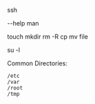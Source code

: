 ssh

--help
man

touch
mkdir
rm -R
cp
mv
file

su -l

Common Directories:

	/etc
	/var
	/root
	/tmp
	